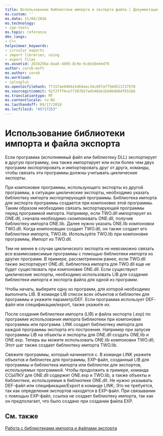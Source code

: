 ```yaml
---
title: Использование библиотеки импорта и экспорта файла | Документация Майкрософт
ms.custom: ''
ms.date: 11/04/2016
ms.technology:
- cpp-tools
ms.topic: reference
dev_langs:
- C++
helpviewer_keywords:
- circular exports
- import libraries, using
- export files
ms.assetid: 2634256a-8aa5-4495-8c9e-6cde10e4ed76
author: corob-msft
ms.author: corob
ms.workload:
- cplusplus
ms.openlocfilehash: 77157ae9404e1d64aec34c897af7564511f275f8
ms.sourcegitcommit: 92f2fff4ce77387b57a4546de1bd4bd464fb51b6
ms.translationtype: MT
ms.contentlocale: ru-RU
ms.lasthandoff: 09/17/2018
ms.locfileid: "45717253"
---
```

# <a name="using-an-import-library-and-export-file"></a>Использование библиотеки импорта и файла экспорта

Если программа (исполняемый файл или библиотеку DLL) экспортирует в другую программу, она также импортирует или если более чем двух программ экспортировать и импортировать друг от друга, команды, чтобы связать эти программы должны учитывать циклические экспорты.

При компоновке программы, использующего экспорты из другой программы, в ситуации циклические экспорты, необходимо указать библиотеку импорта экспортирующей программы. Библиотека импорта для экспорта программы создается при компоновке этой программы. Таким образом необходимо связать экспортирующей программы перед программой импорта. Например, если TWO.dll импортирует из ONE.dll, сначала необходимо скомпоновать ONE.dll, получив библиотеку импорта ONE.lib. Далее нужно указать ONE.lib компоновки TWO.dll. Когда компоновщик создает TWO.dll, он также создает его библиотеки импорта, TWO.lib. Используйте TWO.lib при компоновке программы, Импорт из TWO.dll.

Тем не менее в случае циклического экспорта не невозможно связать все взаимозависимые программы с помощью библиотеки импорта из других программ. В примере, рассмотренном ранее, если TWO.dll также экспортирует ONE.dll, библиотека импорта для TWO.dll еще не будет существовать при компоновке ONE.dll. Если существуют циклические экспорты, необходимо использовать LIB для создания библиотеки импорта и экспорта файла для одной из программ.

Чтобы начать, выберите одну из программ, для которой необходимо выполнить LIB. В команде LIB список всех объектов и библиотек для программы и укажите параметр/DEF. Если программа использует DEF-файл или спецификации/export, также укажите их.

После создания библиотеки импорта (LIB) и файла экспорта (.exp) по программе использования импорта библиотеки при компоновке программы или программ. LINK создает библиотеку импорта для каждой программы экспорта его построения. Например при запуске программы LIB на объекты и экспорты для ONE.dll создать ONE.lib и ONE.exp. Теперь вы можете использовать ONE.lib компоновки TWO.dll; Этот шаг также создает библиотеку импорта TWO.lib.

Свяжите программы, который начинается с. В команде LINK укажите объектов и библиотек для программы, EXP-файл, созданный LIB для программы и библиотека импорта или библиотек для экспортов, используемых программой. Чтобы продолжить в примере, команда ССЫЛКУ для ONE.dll содержит ONE.exp и TWO.lib, а также объекты и библиотеки, используемые в библиотеке ONE.dll. Не нужно указывать DEF-файл или спецификации/Export в команде LINK; Это не требуется, так как определения экспортов находятся в EXP-файл. При связывании с помощью EXP-файл, ссылка не создает библиотеку импорта, так как он предполагает, что было создано при создании файла EXP.

## <a name="see-also"></a>См. также

[Работа с библиотеками импорта и файлами экспорта](../../build/reference/working-with-import-libraries-and-export-files.md)